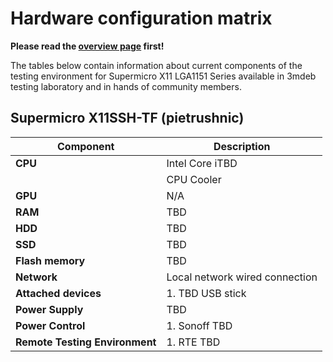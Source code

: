 # Hardware configuration matrix

**Please read the [overview page](../overview) first!**

The tables below contain information about current components of the testing
environment for Supermicro X11 LGA1151 Series available in 3mdeb testing
laboratory and in hands of community members.

## Supermicro X11SSH-TF (pietrushnic)

<!--
TBD: following content should be generated based on HCL report
-->

| Component                      | Description                              |
|--------------------------------|------------------------------------------|
| **CPU**                        | Intel Core iTBD                          |
|                                | CPU Cooler                               |
| **GPU**                        | N/A                                      |
| **RAM**                        | TBD                                      |
| **HDD**                        | TBD                                      |
| **SSD**                        | TBD                                      |
| **Flash memory**               | TBD                                      |
| **Network**                    | Local network wired connection           |
| **Attached devices**           | 1. TBD USB stick                         |
| **Power Supply**               | TBD                                      |
| **Power Control**              | 1. Sonoff TBD                            |
| **Remote Testing Environment** | 1. RTE TBD                               |
